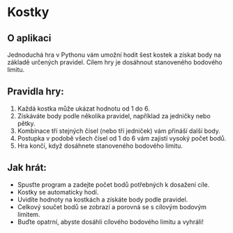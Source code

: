 # Kostky

## O aplikaci
Jednoduchá hra v Pythonu vám umožní hodit šest kostek a získat body na základě určených pravidel. Cílem hry je dosáhnout stanoveného bodového limitu.

## Pravidla hry:
1. Každá kostka může ukázat hodnotu od 1 do 6.
2. Získáváte body podle několika pravidel, například za jedničky nebo pětky.
3. Kombinace tří stejných čísel (nebo tří jedniček) vám přináší další body.
4. Postupka v podobě všech čísel od 1 do 6 vám zajistí vysoký počet bodů.
5. Hra končí, když dosáhnete stanoveného bodového limitu.


## Jak hrát:
- Spusťte program a zadejte počet bodů potřebných k dosažení cíle.
- Kostky se automaticky hodí.
- Uvidíte hodnoty na kostkách a získáte body podle pravidel.
- Celkový součet bodů se zobrazí a porovná se s cílovým bodovým limitem.
- Buďte opatrní, abyste dosáhli cílového bodového limitu a vyhráli!

